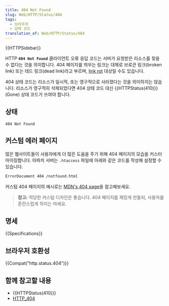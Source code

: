 ```yaml
---
title: 404 Not Found
slug: Web/HTTP/Status/404
tags:
  - 브라우저
  - 상태 코드
translation_of: Web/HTTP/Status/404
---
```


{{HTTPSidebar}}

HTTP **`404 Not Found`** 클라이언트 오류 응답 코드는 서버가 요청받은 리소스를 찾을 수 없다는 것을 의미합니다. 404 페이지를 띄우는 링크는 대체로 브로큰 링크(broken link) 또는 데드 링크(dead link)라고 부르며, [link rot](https://en.wikipedia.org/wiki/Link_rot) 대상일 수도 있습니다.

404 상태 코드는 리소스가 일시적, 또는 영구적으로 사라졌다는 것을 의미하지는 않습니다. 리소스가 영구적히 삭제되었다면 404 상태 코드 대신 {{HTTPStatus(410)}} (Gone) 상태 코드가 쓰여야 합니다.

## 상태

```
404 Not Found
```

## 커스텀 에러 페이지

많은 웹사이트들이 사용자에게 더 많은 도움을 주기 위해 404 페이지의 모습을 커스터마이징합니다. 아파치 서버는 `.htaccess` 파일에 아래와 같은 코드를 작성해 설정할 수 있습니다.

```bash
ErrorDocument 404 /notfound.html
```

커스텀 404 페이지의 예시로는 [MDN's 404 page](/en-US/404)을 참고해보세요.

> **참고:** 적당한 커스텀 디자인은 좋습니다. 404 페이지를 재밌게 만들되, 사용자를 혼란스럽게 하지는 마세요.

## 명세

{{Specifications}}

## 브라우저 호환성

{{Compat("http.status.404")}}

## 함께 참고할 내용

- {{HTTPStatus(410)}}
- [HTTP_404](https://ko.wikipedia.org/wiki/HTTP_404)
